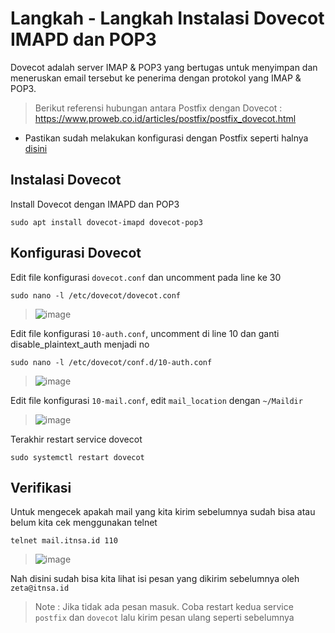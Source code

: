 # Langkah - Langkah Instalasi Dovecot IMAPD dan POP3
Dovecot adalah server IMAP & POP3 yang bertugas untuk menyimpan dan meneruskan email tersebut ke penerima dengan protokol yang IMAP & POP3.

> Berikut referensi hubungan antara Postfix dengan Dovecot : https://www.proweb.co.id/articles/postfix/postfix_dovecot.html

- Pastikan sudah melakukan konfigurasi dengan Postfix seperti halnya [disini](https://github.com/diotriandika/learn-networking/blob/main/Basic%20Configuration%20Linux/Setup-Service-LKSN2022/Postfix-SMTP-Server.md)
## Instalasi Dovecot
Install Dovecot dengan IMAPD dan POP3
```
sudo apt install dovecot-imapd dovecot-pop3
```
## Konfigurasi Dovecot
Edit file konfigurasi `dovecot.conf` dan uncomment pada line ke 30
```
sudo nano -l /etc/dovecot/dovecot.conf
```
> ![image](https://github.com/diotriandika/learn-networking/assets/109568349/cc328b37-0009-46b7-90c1-984129f83909)

Edit file konfigurasi `10-auth.conf`, uncomment di line 10 dan ganti disable_plaintext_auth menjadi no
```
sudo nano -l /etc/dovecot/conf.d/10-auth.conf
```
> ![image](https://github.com/diotriandika/learn-networking/assets/109568349/24f4310b-c8fe-4b90-9461-eb509477156c)

Edit file konfigurasi `10-mail.conf`, edit `mail_location` dengan `~/Maildir`
> ![image](https://github.com/diotriandika/learn-networking/assets/109568349/be1b5cd0-b59b-4a39-84ce-96dcdc30aa71)

Terakhir restart service dovecot
```
sudo systemctl restart dovecot
```
## Verifikasi
Untuk mengecek apakah mail yang kita kirim sebelumnya sudah bisa atau belum kita cek menggunakan telnet
```
telnet mail.itnsa.id 110
```
> ![image](https://github.com/diotriandika/learn-networking/assets/109568349/e006762d-1aa8-4c42-ab8c-4c59b85ff22c)

Nah disini sudah bisa kita lihat isi pesan yang dikirim sebelumnya oleh `zeta@itnsa.id`
> Note : Jika tidak ada pesan masuk. Coba restart kedua service `postfix` dan `dovecot` lalu kirim pesan ulang seperti sebelumnya

